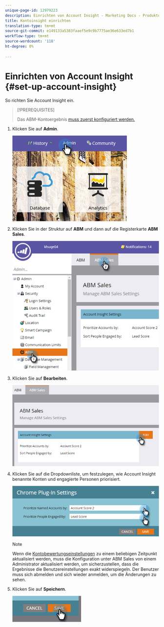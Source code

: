 ```yaml
---
unique-page-id: 12979223
description: Einrichten von Account Insight - Marketing Docs - Produktdokumentation
title: Kontoinsight einrichten
translation-type: tm+mt
source-git-commit: e149133a5383faaef5e9c9b7775ae36e633ed7b1
workflow-type: tm+mt
source-wordcount: '118'
ht-degree: 0%

---
```



# Einrichten von Account Insight {#set-up-account-insight}

So richten Sie Account Insight ein.

>[!PREREQUISITES]
>
>Das ABM-Kontoergebnis [muss zuerst konfiguriert werden.](http://docs.marketo.com/display/DOCS/Account+Score)

1. Klicken Sie auf **Admin**.

   ![](assets/admin-1.png)

1. Klicken Sie in der Struktur auf **ABM** und dann auf die Registerkarte **ABM Sales**.

   ![](assets/two-5.png)

1. Klicken Sie auf **Bearbeiten**.

   ![](assets/three-4.png)

1. Klicken Sie auf die Dropdownliste, um festzulegen, wie Account Insight benannte Konten und engagierte Personen priorisiert.

   ![](assets/four-4.png)

   >[!NOTE]
   >
   >Wenn die [Kontobewertungseinstellungen](http://docs.marketo.com/display/DOCS/Account+Score) zu einem beliebigen Zeitpunkt aktualisiert werden, muss die Konfiguration unter ABM Sales von einem Administrator aktualisiert werden, um sicherzustellen, dass die Ergebnisse die Benutzereinstellungen exakt widerspiegeln. Der Benutzer muss sich abmelden und sich wieder anmelden, um die Änderungen zu sehen.

1. Klicken Sie auf **Speichern**.

   ![](assets/five-4.png)

